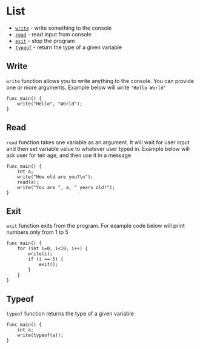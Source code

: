 # List
* [`write`](#write) - write something to the console
* [`read`](#read) - read input from console
* [`exit`](#exit) - stop the program
* [`typeof`](#typeof) - return the type of a given variable

## Write
`write` function allows you to write anything to the console.
You can provide one or more arguments. Example below will write `"Hello World"`
```clike
func main() {
    write("Hello", "World");
}
```

## Read
`read` function takes one variable as an argument. It will wait for user input and then set variable value to whatever user typed in.
Example below will ask user for teir age, and then use it in a message
```clike
func main() {
    int a;
    write("How old are you?\n");
    read(a);
    write("You are ", a, " years old!");
}
```

## Exit
`exit` function exits from the program. For example code below will print numbers only from 1 to 5
```clike
func main() {
    for (int i=0, i<10, i++) {
        write(i);
        if (i == 5) {
            exit();
        }
    }
}
```

## Typeof
`typeof` function returns the type of a given variable
```clike
func main() {
    int a;
    write(typeof(a));
}
```